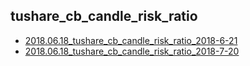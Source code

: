 ## tushare_cb_candle_risk_ratio

* [2018.06.18_tushare_cb_candle_risk_ratio_2018-6-21](http://nbviewer.jupyter.org/github/bitbyte27/PythonQuant/blob/master/ConvertibleBond/2018.06.18_tushare_cb_candle_risk_ratio/2018.06.18_tushare_cb_candle_risk_ratio_2018-6-21.ipynb)
* [2018.06.18_tushare_cb_candle_risk_ratio_2018-7-20](http://nbviewer.jupyter.org/github/bitbyte27/PythonQuant/blob/master/ConvertibleBond/2018.06.18_tushare_cb_candle_risk_ratio/2018.06.18_tushare_cb_candle_risk_ratio_2018-7-20.ipynb)
